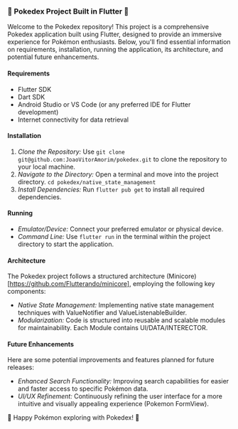 ### 🌟 Pokedex Project Built in Flutter 🌟

Welcome to the Pokedex repository! This project is a comprehensive Pokedex application built using Flutter, designed to provide an immersive experience for Pokémon enthusiasts. Below, you'll find essential information on requirements, installation, running the application, its architecture, and potential future enhancements.

#### Requirements
- Flutter SDK
- Dart SDK
- Android Studio or VS Code (or any preferred IDE for Flutter development)
- Internet connectivity for data retrieval

#### Installation
1. *Clone the Repository:* Use `git clone git@github.com:JoaoVitorAmorim/pokedex.git` to clone the repository to your local machine.
2. *Navigate to the Directory:* Open a terminal and move into the project directory. `cd pokedex/native_state_management`  
3. *Install Dependencies:* Run `flutter pub get` to install all required dependencies.

#### Running
- *Emulator/Device:* Connect your preferred emulator or physical device.
- *Command Line:* Use `flutter run` in the terminal within the project directory to start the application.

#### Architecture
The Pokedex project follows a structured architecture (Minicore)[https://github.com/Flutterando/minicore], employing the following key components:
- *Native State Management:* Implementing native state management techniques with ValueNotifier and ValueListenableBuilder.
- *Modularization:* Code is structured into reusable and scalable modules for maintainability. Each Module contains UI/DATA/INTERECTOR.

#### Future Enhancements
Here are some potential improvements and features planned for future releases:
- *Enhanced Search Functionality:* Improving search capabilities for easier and faster access to specific Pokémon data.
- *UI/UX Refinement:* Continuously refining the user interface for a more intuitive and visually appealing experience (Pokemon FormView).


🚀 Happy Pokémon exploring with Pokedex! 🌟
